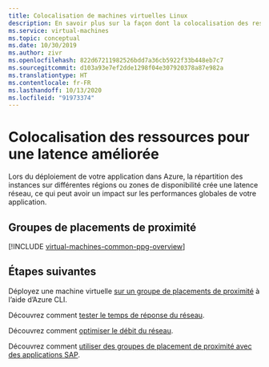 ```yaml
---
title: Colocalisation de machines virtuelles Linux
description: En savoir plus sur la façon dont la colocalisation des ressources de machine virtuelle Azure pour Linux peut améliorer la latence.
ms.service: virtual-machines
ms.topic: conceptual
ms.date: 10/30/2019
ms.author: zivr
ms.openlocfilehash: 822d67211982526bdd7a36cb5922f33b448eb7c7
ms.sourcegitcommit: d103a93e7ef2dde1298f04e307920378a87e982a
ms.translationtype: HT
ms.contentlocale: fr-FR
ms.lasthandoff: 10/13/2020
ms.locfileid: "91973374"
---
```

# <a name="co-locate-resources-for-improved-latency"></a>Colocalisation des ressources pour une latence améliorée

Lors du déploiement de votre application dans Azure, la répartition des instances sur différentes régions ou zones de disponibilité crée une latence réseau, ce qui peut avoir un impact sur les performances globales de votre application. 

## <a name="proximity-placement-groups"></a>Groupes de placements de proximité

[!INCLUDE [virtual-machines-common-ppg-overview](../../../includes/virtual-machines-common-ppg-overview.md)]

## <a name="next-steps"></a>Étapes suivantes

Déployez une machine virtuelle [sur un groupe de placements de proximité](proximity-placement-groups.md) à l’aide d’Azure CLI.

Découvrez comment [tester le temps de réponse du réseau](../../virtual-network/virtual-network-test-latency.md?toc=%252fazure%252fvirtual-machines%252flinux%252ftoc.json).

Découvrez comment [optimiser le débit du réseau](../../virtual-network/virtual-network-optimize-network-bandwidth.md?toc=%2fazure%2fvirtual-machines%2flinux%2ftoc.json).  

Découvrez comment [utiliser des groupes de placement de proximité avec des applications SAP](../workloads/sap/sap-proximity-placement-scenarios.md?toc=%2fazure%2fvirtual-machines%2flinux%2ftoc.json).